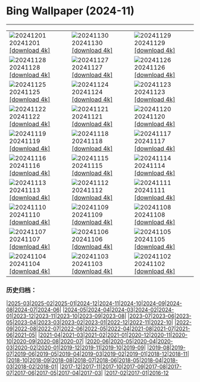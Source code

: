 # Bing Wallpaper (2024-11)
**************

<table><tr><td><img class="wallpaper" src="https://www.bing.com/th?id=OHR.KilchurnAutumn_EN-US6737063910_1920x1080.jpg" alt="20241201"> 20241201 <a href="https://www.bing.com/th?id=OHR.KilchurnAutumn_EN-US6737063910_UHD.jpg">[download 4k]</a></td><td><img class="wallpaper" src="https://www.bing.com/th?id=OHR.MtStMichel_EN-US6641012356_1920x1080.jpg" alt="20241130"> 20241130 <a href="https://www.bing.com/th?id=OHR.MtStMichel_EN-US6641012356_UHD.jpg">[download 4k]</a></td><td><img class="wallpaper" src="https://www.bing.com/th?id=OHR.TomTurkeys_EN-US6212893518_1920x1080.jpg" alt="20241129"> 20241129 <a href="https://www.bing.com/th?id=OHR.TomTurkeys_EN-US6212893518_UHD.jpg">[download 4k]</a></td></tr><tr><td><img class="wallpaper" src="https://www.bing.com/th?id=OHR.SemoisRiver_EN-US6047540380_1920x1080.jpg" alt="20241128"> 20241128 <a href="https://www.bing.com/th?id=OHR.SemoisRiver_EN-US6047540380_UHD.jpg">[download 4k]</a></td><td><img class="wallpaper" src="https://www.bing.com/th?id=OHR.TrulliGrove_EN-US5919292259_1920x1080.jpg" alt="20241127"> 20241127 <a href="https://www.bing.com/th?id=OHR.TrulliGrove_EN-US5919292259_UHD.jpg">[download 4k]</a></td><td><img class="wallpaper" src="https://www.bing.com/th?id=OHR.AmboseliGiraffes_EN-US9072366924_1920x1080.jpg" alt="20241126"> 20241126 <a href="https://www.bing.com/th?id=OHR.AmboseliGiraffes_EN-US9072366924_UHD.jpg">[download 4k]</a></td></tr><tr><td><img class="wallpaper" src="https://www.bing.com/th?id=OHR.SonomaCoast_EN-US5218026576_1920x1080.jpg" alt="20241125"> 20241125 <a href="https://www.bing.com/th?id=OHR.SonomaCoast_EN-US5218026576_UHD.jpg">[download 4k]</a></td><td><img class="wallpaper" src="https://www.bing.com/th?id=OHR.FibonacciAloe_EN-US5137471725_1920x1080.jpg" alt="20241124"> 20241124 <a href="https://www.bing.com/th?id=OHR.FibonacciAloe_EN-US5137471725_UHD.jpg">[download 4k]</a></td><td><img class="wallpaper" src="https://www.bing.com/th?id=OHR.ZafraCastle_EN-US5032917939_1920x1080.jpg" alt="20241123"> 20241123 <a href="https://www.bing.com/th?id=OHR.ZafraCastle_EN-US5032917939_UHD.jpg">[download 4k]</a></td></tr><tr><td><img class="wallpaper" src="https://www.bing.com/th?id=OHR.LionCubs_EN-US4742616367_1920x1080.jpg" alt="20241122"> 20241122 <a href="https://www.bing.com/th?id=OHR.LionCubs_EN-US4742616367_UHD.jpg">[download 4k]</a></td><td><img class="wallpaper" src="https://www.bing.com/th?id=OHR.BeyondSaype_EN-US4398054405_1920x1080.jpg" alt="20241121"> 20241121 <a href="https://www.bing.com/th?id=OHR.BeyondSaype_EN-US4398054405_UHD.jpg">[download 4k]</a></td><td><img class="wallpaper" src="https://www.bing.com/th?id=OHR.TasmansArch_EN-US4274981499_1920x1080.jpg" alt="20241120"> 20241120 <a href="https://www.bing.com/th?id=OHR.TasmansArch_EN-US4274981499_UHD.jpg">[download 4k]</a></td></tr><tr><td><img class="wallpaper" src="https://www.bing.com/th?id=OHR.PorthcawlLighthouse_EN-US4147042402_1920x1080.jpg" alt="20241119"> 20241119 <a href="https://www.bing.com/th?id=OHR.PorthcawlLighthouse_EN-US4147042402_UHD.jpg">[download 4k]</a></td><td><img class="wallpaper" src="https://www.bing.com/th?id=OHR.RedStag_EN-US3910525623_1920x1080.jpg" alt="20241118"> 20241118 <a href="https://www.bing.com/th?id=OHR.RedStag_EN-US3910525623_UHD.jpg">[download 4k]</a></td><td><img class="wallpaper" src="https://www.bing.com/th?id=OHR.FrieslandNetherlands_EN-US3770890281_1920x1080.jpg" alt="20241117"> 20241117 <a href="https://www.bing.com/th?id=OHR.FrieslandNetherlands_EN-US3770890281_UHD.jpg">[download 4k]</a></td></tr><tr><td><img class="wallpaper" src="https://www.bing.com/th?id=OHR.YiPengLanterns_EN-US2889801198_1920x1080.jpg" alt="20241116"> 20241116 <a href="https://www.bing.com/th?id=OHR.YiPengLanterns_EN-US2889801198_UHD.jpg">[download 4k]</a></td><td><img class="wallpaper" src="https://www.bing.com/th?id=OHR.ManarolaItaly_EN-US4826543395_1920x1080.jpg" alt="20241115"> 20241115 <a href="https://www.bing.com/th?id=OHR.ManarolaItaly_EN-US4826543395_UHD.jpg">[download 4k]</a></td><td><img class="wallpaper" src="https://www.bing.com/th?id=OHR.KelpForest_EN-US4745308334_1920x1080.jpg" alt="20241114"> 20241114 <a href="https://www.bing.com/th?id=OHR.KelpForest_EN-US4745308334_UHD.jpg">[download 4k]</a></td></tr><tr><td><img class="wallpaper" src="https://www.bing.com/th?id=OHR.CoveArch_EN-US4653050772_1920x1080.jpg" alt="20241113"> 20241113 <a href="https://www.bing.com/th?id=OHR.CoveArch_EN-US4653050772_UHD.jpg">[download 4k]</a></td><td><img class="wallpaper" src="https://www.bing.com/th?id=OHR.VeteranReflections_EN-US4567357121_1920x1080.jpg" alt="20241112"> 20241112 <a href="https://www.bing.com/th?id=OHR.VeteranReflections_EN-US4567357121_UHD.jpg">[download 4k]</a></td><td><img class="wallpaper" src="https://www.bing.com/th?id=OHR.YucatanFlamingos_EN-US4470232432_1920x1080.jpg" alt="20241111"> 20241111 <a href="https://www.bing.com/th?id=OHR.YucatanFlamingos_EN-US4470232432_UHD.jpg">[download 4k]</a></td></tr><tr><td><img class="wallpaper" src="https://www.bing.com/th?id=OHR.MoroccoMilkyWay_EN-US4411505209_1920x1080.jpg" alt="20241110"> 20241110 <a href="https://www.bing.com/th?id=OHR.MoroccoMilkyWay_EN-US4411505209_UHD.jpg">[download 4k]</a></td><td><img class="wallpaper" src="https://www.bing.com/th?id=OHR.GlacialRivers_EN-US4356459123_1920x1080.jpg" alt="20241109"> 20241109 <a href="https://www.bing.com/th?id=OHR.GlacialRivers_EN-US4356459123_UHD.jpg">[download 4k]</a></td><td><img class="wallpaper" src="https://www.bing.com/th?id=OHR.CanadaWolves_EN-US4285635290_1920x1080.jpg" alt="20241108"> 20241108 <a href="https://www.bing.com/th?id=OHR.CanadaWolves_EN-US4285635290_UHD.jpg">[download 4k]</a></td></tr><tr><td><img class="wallpaper" src="https://www.bing.com/th?id=OHR.ShiShiBeach_EN-US4231457607_1920x1080.jpg" alt="20241107"> 20241107 <a href="https://www.bing.com/th?id=OHR.ShiShiBeach_EN-US4231457607_UHD.jpg">[download 4k]</a></td><td><img class="wallpaper" src="https://www.bing.com/th?id=OHR.DCSunrise_EN-US2459275186_1920x1080.jpg" alt="20241106"> 20241106 <a href="https://www.bing.com/th?id=OHR.DCSunrise_EN-US2459275186_UHD.jpg">[download 4k]</a></td><td><img class="wallpaper" src="https://www.bing.com/th?id=OHR.CumbriaAutumn_EN-US4102686749_1920x1080.jpg" alt="20241105"> 20241105 <a href="https://www.bing.com/th?id=OHR.CumbriaAutumn_EN-US4102686749_UHD.jpg">[download 4k]</a></td></tr><tr><td><img class="wallpaper" src="https://www.bing.com/th?id=OHR.YucatanBiosphere_EN-US4019968428_1920x1080.jpg" alt="20241104"> 20241104 <a href="https://www.bing.com/th?id=OHR.YucatanBiosphere_EN-US4019968428_UHD.jpg">[download 4k]</a></td><td><img class="wallpaper" src="https://www.bing.com/th?id=OHR.BisonYellowstone_EN-US4259322652_1920x1080.jpg" alt="20241103"> 20241103 <a href="https://www.bing.com/th?id=OHR.BisonYellowstone_EN-US4259322652_UHD.jpg">[download 4k]</a></td><td><img class="wallpaper" src="https://www.bing.com/th?id=OHR.HovenweepRuins_EN-US3883549583_1920x1080.jpg" alt="20241102"> 20241102 <a href="https://www.bing.com/th?id=OHR.HovenweepRuins_EN-US3883549583_UHD.jpg">[download 4k]</a></td></tr></table>

### 历史归档：

|[2025-03](/../2025-03/2025-03.md)|[2025-02](/../2025-02/2025-02.md)|[2025-01](/../2025-01/2025-01.md)|[2024-12](/../2024-12/2024-12.md)|[2024-11](/2024-11.md)|[2024-10](/../2024-10/2024-10.md)|[2024-09](/../2024-09/2024-09.md)|[2024-08](/../2024-08/2024-08.md)|[2024-07](/../2024-07/2024-07.md)|[2024-06](/../2024-06/2024-06.md)|
|[2024-05](/../2024-05/2024-05.md)|[2024-04](/../2024-04/2024-04.md)|[2024-03](/../2024-03/2024-03.md)|[2024-02](/../2024-02/2024-02.md)|[2024-01](/../2024-01/2024-01.md)|[2023-12](/../2023-12/2023-12.md)|[2023-11](/../2023-11/2023-11.md)|[2023-10](/../2023-10/2023-10.md)|[2023-09](/../2023-09/2023-09.md)|[2023-08](/../2023-08/2023-08.md)|
|[2023-07](/../2023-07/2023-07.md)|[2023-06](/../2023-06/2023-06.md)|[2023-05](/../2023-05/2023-05.md)|[2023-04](/../2023-04/2023-04.md)|[2023-03](/../2023-03/2023-03.md)|[2023-02](/../2023-02/2023-02.md)|[2023-01](/../2023-01/2023-01.md)|[2022-12](/../2022-12/2022-12.md)|[2022-11](/../2022-11/2022-11.md)|[2022-10](/../2022-10/2022-10.md)|
|[2022-09](/../2022-09/2022-09.md)|[2022-08](/../2022-08/2022-08.md)|[2022-07](/../2022-07/2022-07.md)|[2022-06](/../2022-06/2022-06.md)|[2022-05](/../2022-05/2022-05.md)|[2022-04](/../2022-04/2022-04.md)|[2021-08](/../2021-08/2021-08.md)|[2021-07](/../2021-07/2021-07.md)|[2021-06](/../2021-06/2021-06.md)|[2021-05](/../2021-05/2021-05.md)|
|[2021-04](/../2021-04/2021-04.md)|[2021-03](/../2021-03/2021-03.md)|[2021-02](/../2021-02/2021-02.md)|[2021-01](/../2021-01/2021-01.md)|[2020-12](/../2020-12/2020-12.md)|[2020-11](/../2020-11/2020-11.md)|[2020-10](/../2020-10/2020-10.md)|[2020-09](/../2020-09/2020-09.md)|[2020-08](/../2020-08/2020-08.md)|[2020-07](/../2020-07/2020-07.md)|
|[2020-06](/../2020-06/2020-06.md)|[2020-05](/../2020-05/2020-05.md)|[2020-04](/../2020-04/2020-04.md)|[2020-03](/../2020-03/2020-03.md)|[2020-02](/../2020-02/2020-02.md)|[2020-01](/../2020-01/2020-01.md)|[2019-12](/../2019-12/2019-12.md)|[2019-11](/../2019-11/2019-11.md)|[2019-10](/../2019-10/2019-10.md)|[2019-09](/../2019-09/2019-09.md)|
|[2019-08](/../2019-08/2019-08.md)|[2019-07](/../2019-07/2019-07.md)|[2019-06](/../2019-06/2019-06.md)|[2019-05](/../2019-05/2019-05.md)|[2019-04](/../2019-04/2019-04.md)|[2019-03](/../2019-03/2019-03.md)|[2019-02](/../2019-02/2019-02.md)|[2019-01](/../2019-01/2019-01.md)|[2018-12](/../2018-12/2018-12.md)|[2018-11](/../2018-11/2018-11.md)|
|[2018-10](/../2018-10/2018-10.md)|[2018-09](/../2018-09/2018-09.md)|[2018-08](/../2018-08/2018-08.md)|[2018-07](/../2018-07/2018-07.md)|[2018-06](/../2018-06/2018-06.md)|[2018-05](/../2018-05/2018-05.md)|[2018-04](/../2018-04/2018-04.md)|[2018-03](/../2018-03/2018-03.md)|[2018-02](/../2018-02/2018-02.md)|[2018-01](/../2018-01/2018-01.md)|
|[2017-12](/../2017-12/2017-12.md)|[2017-11](/../2017-11/2017-11.md)|[2017-10](/../2017-10/2017-10.md)|[2017-09](/../2017-09/2017-09.md)|[2017-08](/../2017-08/2017-08.md)|[2017-07](/../2017-07/2017-07.md)|[2017-06](/../2017-06/2017-06.md)|[2017-05](/../2017-05/2017-05.md)|[2017-04](/../2017-04/2017-04.md)|[2017-03](/../2017-03/2017-03.md)|
|[2017-02](/../2017-02/2017-02.md)|[2017-01](/../2017-01/2017-01.md)|[2016-12](/../2016-12/2016-12.md)
